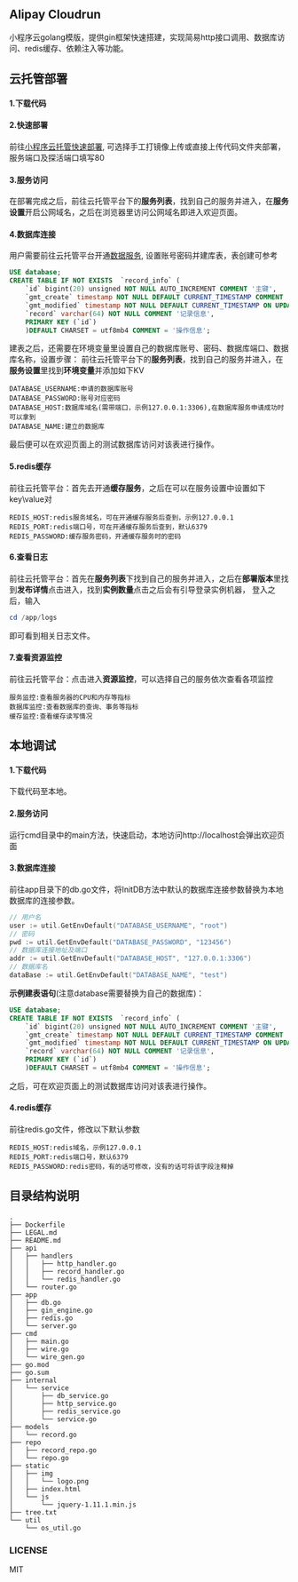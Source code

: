 ## Alipay Cloudrun

小程序云golang模版，提供gin框架快速搭建，实现简易http接口调用、数据库访问、redis缓存、依赖注入等功能。


## 云托管部署
#### 1.下载代码
#### 2.快速部署
前往[小程序云托管快速部署](https://opendocs.alipay.com/pre-open/04n0zd),
可选择手工打镜像上传或直接上传代码文件夹部署，服务端口及探活端口填写80
#### 3.服务访问
在部署完成之后，前往云托管平台下的**服务列表**，找到自己的服务并进入，在**服务设置**开启公网域名，之后在浏览器里访问公网域名即进入欢迎页面。
#### 4.数据库连接
用户需要前往云托管平台开通[数据服务](https://opendocs.alipay.com/pre-open/04mphd),
设置账号密码并建库表，表创建可参考
```sql
USE database;
CREATE TABLE IF NOT EXISTS  `record_info` (
    `id` bigint(20) unsigned NOT NULL AUTO_INCREMENT COMMENT '主键',
    `gmt_create` timestamp NOT NULL DEFAULT CURRENT_TIMESTAMP COMMENT '创建时间',
    `gmt_modified` timestamp NOT NULL DEFAULT CURRENT_TIMESTAMP ON UPDATE CURRENT_TIMESTAMP COMMENT '修改时间',
    `record` varchar(64) NOT NULL COMMENT '记录信息',
    PRIMARY KEY (`id`)
    )DEFAULT CHARSET = utf8mb4 COMMENT = '操作信息';
```
建表之后，还需要在环境变量里设置自己的数据库账号、密码、数据库端口、数据库名称，设置步骤：
前往云托管平台下的**服务列表**，找到自己的服务并进入，在**服务设置**里找到**环境变量**并添加如下KV
```text
DATABASE_USERNAME:申请的数据库账号
DATABASE_PASSWORD:账号对应密码
DATABASE_HOST:数据库域名(需带端口，示例127.0.0.1:3306),在数据库服务申请成功时可以拿到
DATABASE_NAME:建立的数据库
```
最后便可以在欢迎页面上的测试数据库访问对该表进行操作。
#### 5.redis缓存
前往云托管平台：首先去开通**缓存服务**，之后在可以在服务设置中设置如下key\value对
```text
REDIS_HOST:redis服务域名，可在开通缓存服务后查到，示例127.0.0.1
REDIS_PORT:redis端口号，可在开通缓存服务后查到，默认6379
REDIS_PASSWORD:缓存服务密码，开通缓存服务时的密码
```
#### 6.查看日志
前往云托管平台：首先在**服务列表**下找到自己的服务并进入，之后在**部署版本**里找到**发布详情**点击进入，找到**实例数量**点击之后会有引导登录实例机器，
登入之后，输入
```powershell
cd /app/logs
```
即可看到相关日志文件。
#### 7.查看资源监控
前往云托管平台：点击进入**资源监控**，可以选择自己的服务依次查看各项监控
```text
服务监控:查看服务器的CPU和内存等指标
数据库监控:查看数据库的查询、事务等指标
缓存监控:查看缓存读写情况
```

## 本地调试
#### 1.下载代码
下载代码至本地。
#### 2.服务访问
运行cmd目录中的main方法，快速启动，本地访问http://localhost会弹出欢迎页面
#### 3.数据库连接
前往app目录下的db.go文件，将InitDB方法中默认的数据库连接参数替换为本地数据库的连接参数。
```go
// 用户名
user := util.GetEnvDefault("DATABASE_USERNAME", "root")
// 密码
pwd := util.GetEnvDefault("DATABASE_PASSWORD", "123456")
// 数据库连接地址及端口
addr := util.GetEnvDefault("DATABASE_HOST", "127.0.0.1:3306")
// 数据库名
dataBase := util.GetEnvDefault("DATABASE_NAME", "test")
```

**示例建表语句**(注意database需要替换为自己的数据库)：
```sql
USE database;
CREATE TABLE IF NOT EXISTS  `record_info` (
    `id` bigint(20) unsigned NOT NULL AUTO_INCREMENT COMMENT '主键',
    `gmt_create` timestamp NOT NULL DEFAULT CURRENT_TIMESTAMP COMMENT '创建时间',
    `gmt_modified` timestamp NOT NULL DEFAULT CURRENT_TIMESTAMP ON UPDATE CURRENT_TIMESTAMP COMMENT '修改时间',
    `record` varchar(64) NOT NULL COMMENT '记录信息',
    PRIMARY KEY (`id`)
    )DEFAULT CHARSET = utf8mb4 COMMENT = '操作信息';
```
之后，可在欢迎页面上的测试数据库访问对该表进行操作。
#### 4.redis缓存
前往redis.go文件，修改以下默认参数
```text
REDIS_HOST:redis域名，示例127.0.0.1
REDIS_PORT:redis端口号，默认6379
REDIS_PASSWORD:redis密码，有的话可修改，没有的话可将该字段注释掉
```
## 目录结构说明

~~~
.
├── Dockerfile
├── LEGAL.md
├── README.md
├── api
│   ├── handlers
│   │   ├── http_handler.go
│   │   ├── record_handler.go
│   │   └── redis_handler.go
│   └── router.go
├── app
│   ├── db.go
│   ├── gin_engine.go
│   ├── redis.go
│   └── server.go
├── cmd
│   ├── main.go
│   ├── wire.go
│   └── wire_gen.go
├── go.mod
├── go.sum
├── internal
│   └── service
│       ├── db_service.go
│       ├── http_service.go
│       ├── redis_service.go
│       └── service.go
├── models
│   └── record.go
├── repo
│   ├── record_repo.go
│   └── repo.go
├── static
│   ├── img
│   │   └── logo.png
│   ├── index.html
│   └── js
│       └── jquery-1.11.1.min.js
├── tree.txt
└── util
    └── os_util.go
~~~

### LICENSE
MIT
